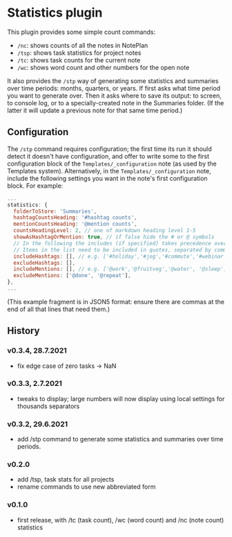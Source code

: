 # Statistics plugin
This plugin provides some simple count commands:

- `/nc`: shows counts of all the notes in NotePlan
- `/tsp`: shows task statistics for project notes
- `/tc`: shows task counts for the current note
- `/wc`: shows word count and other numbers for the open note

It also provides the `/stp` way of generating some statistics and summaries over time periods: months, quarters, or years.
If first asks what time period you want to generate over.
Then it asks where to save its output: to screen, to console log, or to a specially-created note in the Summaries folder.  (If the latter it will update a previous note for that same time period.)

## Configuration
The `/stp` command requires configuration; the first time its run it should detect it doesn't have configuration, and offer to write some to the first configuration block of the `Templates/_configuration` note (as used by the Templates system). 
Alternatively, in the `Templates/_configuration` note, include the following settings you want in the note's first configuration block. For example:

```javascript
...
statistics: {
  folderToStore: 'Summaries',
  hashtagCountsHeading: '#hashtag counts',
  mentionCountsHeading: '@mention counts',
  countsHeadingLevel: 2, // one of markdown heading level 1-5
  showAsHashtagOrMention: true, // if false hide the # or @ symbols
  // In the following the includes (if specified) takes precedence over any excludes.
  // Items in the list need to be included in quotes, separated by commas.
  includeHashtags: [], // e.g. ['#holiday','#jog','#commute','#webinar']
  excludeHashtags: [],
  includeMentions: [], // e.g. ['@work','@fruitveg','@water', '@sleep']
  excludeMentions: ['@done', '@repeat'],
},
...
```
(This example fragment is in JSON5 format: ensure there are commas at the end of all that lines that need them.)

## History
### v0.3.4, 28.7.2021
- fix edge case of zero tasks → NaN

### v0.3.3, 2.7.2021
- tweaks to display; large numbers will now display using local settings for thousands separators

### v0.3.2, 29.6.2021
- add /stp command to generate some statistics and summaries over time periods.

### v0.2.0
- add /tsp, task stats for all projects
- rename commands to use new abbreviated form

### v0.1.0
- first release, with /tc (task count), /wc (word count) and /nc (note count) statistics
